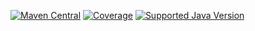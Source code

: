 [![Maven Central](https://img.shields.io/maven-central/v/io.hndrs/jsonapi-spring-boot-starter?style=for-the-badge)](https://search.maven.org/artifact/io.hndrs/jsonapi-spring-boot-starter)
[![Coverage](https://img.shields.io/sonar/coverage/hndrs_jsonapi-spring-boot-starter?server=https%3A%2F%2Fsonarcloud.io&style=for-the-badge)](https://sonarcloud.io/dashboard?id=hndrs_jsonapi-spring-boot-starter)
[![Supported Java Version](https://img.shields.io/badge/Supported%20Java%20Version-11%2B-informational?style=for-the-badge)]()
